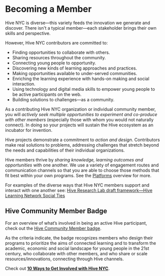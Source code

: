 # Becoming a Member

Hive NYC is diverse—this variety feeds the innovation we generate and discover. There isn't a typical member—each stakeholder brings their own skills and perspective.

However, Hive NYC contributors are committed to:
* Finding opportunities to collaborate with others.
* Sharing resources throughout the community.
* Connecting young people to opportunity.
* Discovering new kinds of learning approaches and practices.
* Making opportunities available to under-served communities.
* Enriching the learning experience with hands-on making and social interaction.
* Using technology and digital media skills to empower young people to be active participants on the web.
* Building solutions to challenges—as a community.

As a contributing Hive NYC organization or individual community member, you will *actively seek multiple opportunities to experiment and co-produce with other members* (especially those with whom you would not naturally connect). In doing so your projects will sustain the Hive ecosystem as an incubator for invention.

Hive projects demonstrate a commitment to *action and design*. Contributors make real solutions to problems, addressing challenges that stretch beyond the needs and capabilities of their individual organizations.

Hive members thrive by *sharing knowledge, learning outcomes and opportunities* with one another. We use a variety of engagement routes and communication channels so that you are able to choose those methods that fit best within your own programs. See the [Platforms](../hive_nyc_platforms/README.md) overview for more.

For examples of the diverse ways that Hive NYC members support and interact with one another see: [Hive Research Lab draft framework—Hive Learning Network Social Ties](https://drive.google.com/file/d/0B_VM3QApL9XfSm12dnJZN1dFRWM/view)

## Hive Community Member Badge

For an overview of what’s involved in being an active Hive participant, check out the [Hive Community Member badge](https://webmaker.org/en-US/badges/hive-community-member).

As the criteria indicate, the badge recognizes members who design their programs to prioritize the aims of connected learning and to transform the academic, economic and social landscape for young people in the 21st century, who collaborate with other members, and who share or scale resources/innovations, connecting through Hive channels.

Check out **[10 Ways to Get Involved with Hive NYC](../becoming_a_hive_nyc_member/10_ways_to_get_involved_with_hive_nyc.html)**.

